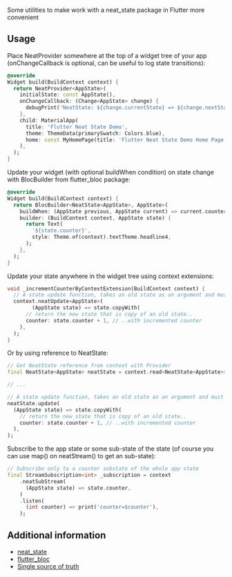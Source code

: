 Some utilities to make work with a neat_state package in Flutter more convenient

## Usage

Place NeatProvider somewhere at the top of a widget tree of your app (onChangeCallback is 
optional, can be useful to log state transitions):
```dart
@override
Widget build(BuildContext context) {
  return NeatProvider<AppState>(
    initialState: const AppState(),
    onChangeCallback: (Change<AppState> change) {
      debugPrint('NeatState: ${change.currentState} => ${change.nextState}');
    },
    child: MaterialApp(
      title: 'Flutter Neat State Demo',
      theme: ThemeData(primarySwatch: Colors.blue),
      home: const MyHomePage(title: 'Flutter Neat State Demo Home Page'),
    ),
  );
}
```

Update your widget (with optional buildWhen condition) on state change with 
BlocBuilder from flutter_bloc package:
```dart
@override
Widget build(BuildContext context) {
  return BlocBuilder<NeatState<AppState>, AppState>(
    buildWhen: (AppState previous, AppState current) => current.counter != previous.counter,
    builder: (BuildContext context, AppState state) {
      return Text(
        '${state.counter}',
        style: Theme.of(context).textTheme.headline4,
      );
    },
  );
}
```

Update your state anywhere in the widget tree using context extensions:
```dart
void _incrementCounterByContextExtension(BuildContext context) {
  // A state update function, takes an old state as an argument and must return the new state
  context.neatUpdate<AppState>(
        (AppState state) => state.copyWith(
      // return the new state that is copy of an old state..
      counter: state.counter + 1, // ..with incremented counter
    ),
  );
}
```
Or by using reference to NeatState:
```dart
// Get NeatState reference from context with Provider
final NeatState<AppState> neatState = context.read<NeatState<AppState>>();

// ...

// A state update function, takes an old state as an argument and must return the new state
neatState.update(
  (AppState state) => state.copyWith(
    // return the new state that is copy of an old state..
    counter: state.counter + 1, // ..with incremented counter
  ),
);
```

Subscribe to the app state or some sub-state of the state (of course you can use 
map() on neatStream() to get an sub-state):
```dart
// Subscribe only to a counter substate of the whole app state
final StreamSubscription<int> _subscription = context
    .neatSubStream(
      (AppState state) => state.counter,
    )
    .listen(
      (int counter) => print('counter=$counter'),
    );
```

## Additional information

- [neat_state](https://pub.dev/packages/neat_state)
- [flutter_bloc](https://pub.dev/packages/flutter_bloc)
- [Single source of truth](https://en.wikipedia.org/wiki/Single_source_of_truth)
